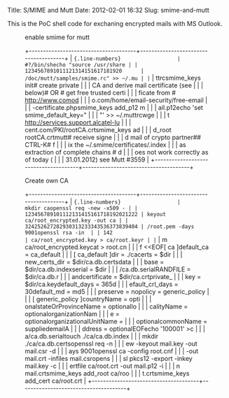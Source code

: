 Title: S/MIME and Mutt
Date: 2012-02-01 16:32
Slug: smime-and-mutt

This is the PoC shell code for exchaning encrypted mails with MS
Outlook.

</p>

<p>
<figure class="code">
<figcaption>
<span>enable smime for mutt</span>

</figcaption>
<div class="highlight">

+--------------------------------------+--------------------------------------+
| ``` {.line-numbers}                  |     #?/bin/shecho "source /usr/share |
| 1234567891011121314151617181920      | /doc/mutt/samples/smime.rc" >> ~/.mu |
| ```                                  | ttrcsmime_keys init# create private  |
|                                      | CA and derive mail certificate (see  |
|                                      | below)#  OR # get free trusted certi |
|                                      | ficate from #       http://www.comod |
|                                      | o.com/home/email-security/free-email |
|                                      | -certificate.phpsmime_keys add_p12 m |
|                                      | ail.p12echo 'set smime_default_key=" |
|                                      | <see output above>"' >> ~/.muttrcwge |
|                                      | t http://services.support.alcatel-lu |
|                                      | cent.com/PKI/rootCA.crtsmime_keys ad |
|                                      | d_root rootCA.crtmutt# receive signe |
|                                      | d mail of crypto partner## CTRL-K# f |
|                                      | ix the ~/.smime/certificates/.index  |
|                                      | as extraction of complete chains # d |
|                                      | oes not work correctly as of today ( |
|                                      | 31.01.2012) see Mutt #3559           |
+--------------------------------------+--------------------------------------+

</div>

</figure>
</p>

<p>
<figure class="code">
<figcaption>
<span>Create own CA</span>

</figcaption>
<div class="highlight">

+--------------------------------------+--------------------------------------+
| ``` {.line-numbers}                  |     mkdir caopenssl req -new -x509 - |
| 123456789101112131415161718192021222 | keyout ca/root_encrypted.key -out ca |
| 324252627282930313233343536373839404 | /root.pem -days 9001openssl rsa -in  |
| 142                                  | ca/root_encrypted.key > ca/root.keyr |
| ```                                  | m ca/root_encrypted.keycat > root.cn |
|                                      | f <<EOF[ ca ]default_ca = ca_default |
|                                      | [ ca_default ]dir = ./cacerts = $dir |
|                                      | new_certs_dir = $dir/ca.db.certsdata |
|                                      | base = $dir/ca.db.indexserial = $dir |
|                                      | /ca.db.serialRANDFILE = $dir/ca.db.r |
|                                      | andcertificate = $dir/ca.crtprivate_ |
|                                      | key = $dir/ca.keydefault_days = 365d |
|                                      | efault_crl_days = 30default_md = md5 |
|                                      | preserve = nopolicy = generic_policy |
|                                      | [ generic_policy ]countryName = opti |
|                                      | onalstateOrProvinceName = optionallo |
|                                      | calityName = optionalorganizationNam |
|                                      | e = optionalorganizationalUnitName = |
|                                      |  optionalcommonName = suppliedemailA |
|                                      | ddress = optionalEOFecho '100001' >c |
|                                      | a/ca.db.serialtouch ./ca/ca.db.index |
|                                      | mkdir ./ca/ca.db.certsopenssl req -n |
|                                      | ew -keyout mail.key -out mail.csr -d |
|                                      | ays 9001openssl ca -config root.cnf  |
|                                      | -out mail.crt -infiles mail.csropens |
|                                      | sl pkcs12 -export -inkey mail.key -c |
|                                      | ertfile ca/root.crt -out mail.p12 -i |
|                                      | n mail.crtsmime_keys add_root ca/roo |
|                                      | t.crtsmime_keys add_cert ca/root.crt |
+--------------------------------------+--------------------------------------+

</div>

</figure>
</p>

